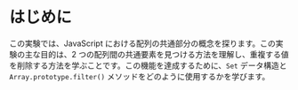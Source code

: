 # はじめに

この実験では、JavaScript における配列の共通部分の概念を探ります。この実験の主な目的は、2 つの配列間の共通要素を見つける方法を理解し、重複する値を削除する方法を学ぶことです。この機能を達成するために、`Set` データ構造と `Array.prototype.filter()` メソッドをどのように使用するかを学びます。
